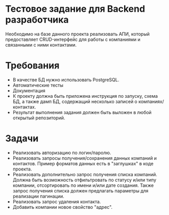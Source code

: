 # Тестовое задание для Backend разработчика

Необходимо на базе данного проекта реализовать АПИ, который предоставляет CRUD-интерфейс для работы с компаниями и связанными с ними контактами.

# Требования

* В качестве БД нужно использовать PostgreSQL.
* Автоматические тесты
* Документация
* К проекту должна быть приложена инструкция по запуску, схема БД, а также дамп БД, содержащий несколько записей о компаниях/контактах.
* Результат выполнения задания должен быть выложен в любой открытый репозиторий.

# Задачи

* Реализовать авторизацию по логин/паролю.
* Реализовать запросы получения/сохранения данных компаний и контактов. Пример форматов данных есть в "заглушках" в коде проекта.
* Реализовать дополнительно запрос получения списка компаний. Должна быть возможность отфильтровать по статусу и/или типу компании, отсортировать по имени и/или дате создания. Также запрос получения списка должен предлагать параметры для реализации пагинации.
* Реализовать запрос удаления контакта.
* Добавить компании новое свойство "адрес".
